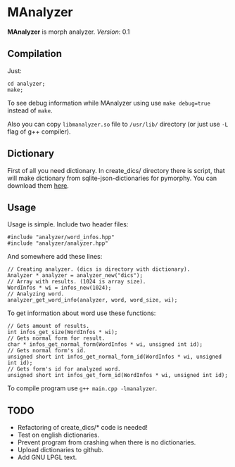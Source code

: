 MAnalyzer
=========

**MAnalyzer** is morph analyzer.
*Version*: 0.1

Compilation
------------

Just:

    cd analyzer;
    make;

To see debug information while MAnalyzer using use `make debug=true` instead of `make`.

Also you can copy `libmanalyzer.so` file to `/usr/lib/` directory (or just use `-L` flag of g++ compiler).

Dictionary
----------

First of all you need dictionary. In create_dics/ directory there is script,
that will make dictionary from sqlite-json-dictionaries for pymorphy. You can
download them [here](https://bitbucket.org/kmike/pymorphy/downloads).

Usage
-----

Usage is simple. Include two header files:

    #include "analyzer/word_infos.hpp"
    #include "analyzer/analyzer.hpp"

And somewhere add these lines:

    // Creating analyzer. (dics is directory with dictionary).
    Analyzer * analyzer = analyzer_new("dics");
    // Array with results. (1024 is array size).
    WordInfos * wi = infos_new(1024);
    // Analyzing word.
    analyzer_get_word_info(analyzer, word, word_size, wi);

To get information about word use these functions:

    // Gets amount of results.
    int infos_get_size(WordInfos * wi);
    // Gets normal form for result.
    char * infos_get_normal_form(WordInfos * wi, unsigned int id);
    // Gets normal form's id. 
    unsigned short int infos_get_normal_form_id(WordInfos * wi, unsigned int id);
    // Gets form's id for analyzed word.
    unsigned short int infos_get_form_id(WordInfos * wi, unsigned int id);

To compile program use `g++ main.cpp -lmanalyzer`.

TODO
----
* Refactoring of create_dics/* code is needed!
* Test on english dictionaries.
* Prevent program from crashing when there is no dictionaries.
* Upload dictionaries to github.
* Add GNU LPGL text.
